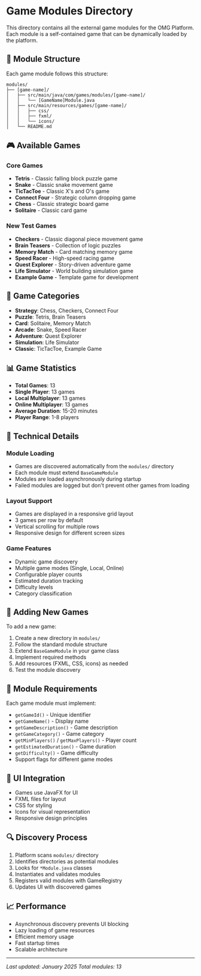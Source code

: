 # Game Modules Directory

This directory contains all the external game modules for the OMG Platform. Each module is a self-contained game that can be dynamically loaded by the platform.

## 📁 Module Structure

Each game module follows this structure:
```
modules/
├── [game-name]/
│   ├── src/main/java/com/games/modules/[game-name]/
│   │   └── [GameName]Module.java
│   ├── src/main/resources/games/[game-name]/
│   │   ├── css/
│   │   ├── fxml/
│   │   └── icons/
│   └── README.md
```

## 🎮 Available Games

### Core Games
- **Tetris** - Classic falling block puzzle game
- **Snake** - Classic snake movement game
- **TicTacToe** - Classic X's and O's game
- **Connect Four** - Strategic column dropping game
- **Chess** - Classic strategic board game
- **Solitaire** - Classic card game

### New Test Games
- **Checkers** - Classic diagonal piece movement game
- **Brain Teasers** - Collection of logic puzzles
- **Memory Match** - Card matching memory game
- **Speed Racer** - High-speed racing game
- **Quest Explorer** - Story-driven adventure game
- **Life Simulator** - World building simulation game
- **Example Game** - Template game for development

## 🎯 Game Categories

- **Strategy**: Chess, Checkers, Connect Four
- **Puzzle**: Tetris, Brain Teasers
- **Card**: Solitaire, Memory Match
- **Arcade**: Snake, Speed Racer
- **Adventure**: Quest Explorer
- **Simulation**: Life Simulator
- **Classic**: TicTacToe, Example Game

## 📊 Game Statistics

- **Total Games**: 13
- **Single Player**: 13 games
- **Local Multiplayer**: 13 games
- **Online Multiplayer**: 13 games
- **Average Duration**: 15-20 minutes
- **Player Range**: 1-8 players

## 🔧 Technical Details

### Module Loading
- Games are discovered automatically from the `modules/` directory
- Each module must extend `BaseGameModule`
- Modules are loaded asynchronously during startup
- Failed modules are logged but don't prevent other games from loading

### Layout Support
- Games are displayed in a responsive grid layout
- 3 games per row by default
- Vertical scrolling for multiple rows
- Responsive design for different screen sizes

### Game Features
- Dynamic game discovery
- Multiple game modes (Single, Local, Online)
- Configurable player counts
- Estimated duration tracking
- Difficulty levels
- Category classification

## 🚀 Adding New Games

To add a new game:

1. Create a new directory in `modules/`
2. Follow the standard module structure
3. Extend `BaseGameModule` in your game class
4. Implement required methods
5. Add resources (FXML, CSS, icons) as needed
6. Test the module discovery

## 📝 Module Requirements

Each game module must implement:
- `getGameId()` - Unique identifier
- `getGameName()` - Display name
- `getGameDescription()` - Game description
- `getGameCategory()` - Game category
- `getMinPlayers()` / `getMaxPlayers()` - Player count
- `getEstimatedDuration()` - Game duration
- `getDifficulty()` - Game difficulty
- Support flags for different game modes

## 🎨 UI Integration

- Games use JavaFX for UI
- FXML files for layout
- CSS for styling
- Icons for visual representation
- Responsive design principles

## 🔍 Discovery Process

1. Platform scans `modules/` directory
2. Identifies directories as potential modules
3. Looks for `*Module.java` classes
4. Instantiates and validates modules
5. Registers valid modules with GameRegistry
6. Updates UI with discovered games

## 📈 Performance

- Asynchronous discovery prevents UI blocking
- Lazy loading of game resources
- Efficient memory usage
- Fast startup times
- Scalable architecture

---

*Last updated: January 2025*
*Total modules: 13* 